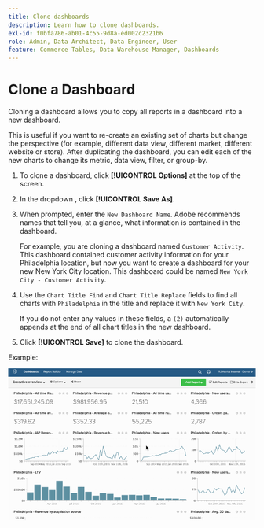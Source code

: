 ```yaml
---
title: Clone dashboards
description: Learn how to clone dashboards.
exl-id: f0bfa786-ab01-4c55-9d8a-ed002c2321b6
role: Admin, Data Architect, Data Engineer, User
feature: Commerce Tables, Data Warehouse Manager, Dashboards
---
```

# Clone a Dashboard

Cloning a dashboard allows you to copy all reports in a dashboard into a new dashboard.

This is useful if you want to re-create an existing set of charts but change the perspective (for example, different data view, different market, different website or store). After duplicating the dashboard, you can edit each of the new charts to change its metric, data view, filter, or group-by.

1. To clone a dashboard, click **[!UICONTROL Options]** at the top of the screen.

1. In the dropdown , click **[!UICONTROL Save As]**.

1. When prompted, enter the `New Dashboard Name`. Adobe recommends names that tell you, at a glance, what information is contained in the dashboard.

   For example, you are cloning a dashboard named `Customer Activity`. This dashboard contained customer activity information for your Philadelphia location, but now you want to create a dashboard for your new New York City location. This dashboard could be named `New York City - Customer Activity`.

1. Use the `Chart Title Find` and `Chart Title Replace` fields to find all charts with `Philadelphia` in the title and replace it with `New York City`.

   If you do not enter any values in these fields, a `(2)` automatically appends at the end of all chart titles in the new dashboard.

1. Click **[!UICONTROL Save]** to clone the dashboard.

Example:

![clone dashboard](../../assets/datgif.gif)
